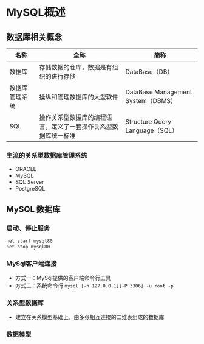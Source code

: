# MySQL概述

## 数据库相关概念

|名称|全称|简称|
|-|-|-|
|数据库|存储数据的仓库，数据是有组织的进行存储|DataBase（DB）|
|数据库管理系统|操纵和管理数据库的大型软件|DataBase Management System（DBMS）|
|SQL|操作关系型数据库的编程语言，定义了一套操作关系型数据库统一标准|Structure Query Language（SQL）|

### 主流的关系型数据库管理系统

- ORACLE
- MySQL
- SQL Server
- PostgreSQL

## MySQL 数据库

### 启动、停止服务

```cmd
net start mysql80
net stop mysql80
```

### MySql客户端连接

- 方式一：MySql提供的客户端命令行工具
- 方式二：系统命令行 `mysql [-h 127.0.0.1][-P 3306] -u root -p`

### 关系型数据库

- 建立在关系模型基础上，由多张相互连接的二维表组成的数据库

### 数据模型
